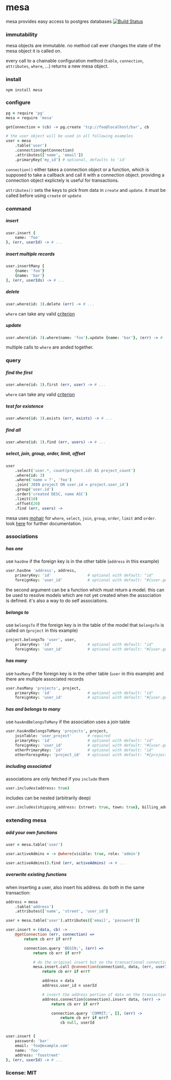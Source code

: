 # mesa

mesa provides easy access to postgres databases
[![Build Status](https://travis-ci.org/snd/mesa.png)](https://travis-ci.org/snd/mesa)

### immutability

mesa objects are immutable.
no method call ever changes the state of the mesa object it is called on.

every call to a chainable configuration method (`table`, `connection`, `attributes`, `where`, ...)
returns a new mesa object.

### install

```
npm install mesa
```

### configure

```coffeescript
pg = require 'pg'
mesa = require 'mesa'

getConnection = (cb) -> pg.create 'tcp://foo@localhost/bar', cb

# the user object will be used in all following examples
user = mesa
    .table('user')
    .connection(getConnection)
    .attributes(['name', 'email'])
    .primaryKey('my_id') # optional, defaults to 'id'
```

`connection()` either takes a connection object or a function, which is supposed to take a
callback and call it with a connection object.
providing a connection object explictely is useful for transactions.

`attributes()` sets the keys to pick from data in `create` and `update`.
it must be called before using `create` or `update`

### command

##### insert

```coffeescript
user.insert {
    name: 'foo'
}, (err, userId) -> # ...
```

##### insert multiple records

```coffeescript
user.insertMany [
    {name: 'foo'}
    {name: 'bar'}
], (err, userIds) -> # ...
```

##### delete

```coffeescript
user.where(id: 3).delete (err) -> # ...
```

`where` can take any valid [criterion](https://github.com/snd/criterion)

##### update

```coffeescript
user.where(id: 3).where(name: 'foo').update {name: 'bar'}, (err) -> # ...
```

multiple calls to `where` are anded together.

### query

##### find the first

```coffeescript
user.where(id: 3).first (err, user) -> # ...
```

`where` can take any valid [criterion](https://github.com/snd/criterion)

##### test for existence

```coffeescript
user.where(id: 3).exists (err, exists) -> # ...
```

##### find all

```coffeescript
user.where(id: 3).find (err, users) -> # ...
```

##### select, join, group, order, limit, offset

```coffeescript
user
    .select('user.*, count(project.id) AS project_count')
    .where(id: 3)
    .where('name = ?', 'foo')
    .join('JOIN project ON user.id = project.user_id')
    .group('user.id')
    .order('created DESC, name ASC')
    .limit(10)
    .offset(20)
    .find (err, users) ->
```

mesa uses [mohair](https://github.com/snd/mohair) for `where`, `select`, `join`, `group`, `order`, `limit` and `order`.
look [here](https://github.com/snd/mohair) for further documentation.

### associations

##### has one

use `hasOne` if the foreign key is in the other table (`address` in this example)

```coffeescript
user.hasOne 'address', address,
    primaryKey: 'id'                # optional with default: "id"
    foreignKey: 'user_id'           # optional with default: "#{user.getTable()}_id"
```

the second argument can be a function which must return a model.
this can be used to resolve models which are not yet created when the association
is defined.
it's also a way to do self associations.

##### belongs to

use `belongsTo` if the foreign key is in the table of the model that `belongsTo`
is called on (`project` in this example)

```coffeescript
project.belongsTo 'user', user,
    primaryKey: 'id'                # optional with default: "id"
    foreignKey: 'user_id'           # optional with default: "#{user.getTable()}_id"
```

##### has many

use `hasMany` if the foreign key is in the other table (`user` in this example) and
there are multiple associated records

```coffeescript
user.hasMany 'projects', project,
    primaryKey: 'id'                # optional with default: "id"
    foreignKey: 'user_id'           # optional with default: "#{user.getTable()}_id"
```

##### has and belongs to many

use `hasAndBelongsToMany` if the association uses a join table

```coffeescript
user.hasAndBelongsToMany 'projects', project,
    joinTable: 'user_project'       # required
    primaryKey: 'id'                # optional with default: "id"
    foreignKey: 'user_id'           # optional with default: "#{user.getTable()}_id"
    otherPrimaryKey: 'id'           # optional with default: "id"
    otherForeignKey: 'project_id'   # optional with default: "#{project.getTable()}_id"
```

##### including associated

associations are only fetched if you `include` them

```coffeescript
user.includes(address: true)
```

includes can be nested (arbitrarily deep)

```coffeescript
user.includes(shipping_address: {street: true, town: true}, billing_address: true, friends: {billing_address: true})
```

### extending mesa

##### add your own functions

```coffeescript
user = mesa.table('user')

user.activeAdmins = -> @where(visible: true, role: 'admin')

user.activeAdmins().find (err, activeAdmins) -> # ...
```

##### overwrite existing functions

when inserting a user, also insert his address. do both in the same transaction:

```coffeescript
address = mesa
    .table('address')
    .attributes(['name', 'street', 'user_id']

user = mesa.table('user').attributes(['email', 'password'])

user.insert = (data, cb) ->
    @getConnection (err, connection) =>
        return cb err if err?

        connection.query 'BEGIN;', (err) =>
            return cb err if err?

            # do the original insert but on the transactional connection
            mesa.insert.call @connection(connection), data, (err, userId) =>
                return cb err if err?

                address = data
                address.user_id = userId

                # insert the address portion of data on the transactional connection
                address.connection(connection).insert data, (err) ->
                    return cb err if err?

                    connection.query 'COMMIT;', [], (err) ->
                        return cb err if err?
                        cb null, userId


user.insert {
    password: 'bar'
    email: 'foo@example.com'
    name: 'foo'
    address: 'foostreet'
}, (err, userId) -> # ...
```

### license: MIT
